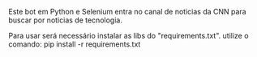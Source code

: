   Este bot em Python e Selenium entra no canal de noticias da CNN para buscar por noticias de tecnologia.

  Para usar será necessário instalar as libs do "requirements.txt". utilize o comando: pip install -r requirements.txt


